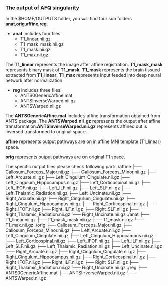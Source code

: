 ### The output of AFQ singularity

In the $HOME/OUTPUTS folder, you will find four sub folders **anat**,**orig**,**affine**,**reg**.

- **anat** includes four files: 
  - T1_linear.nii.gz
  - T1_mask_mask.nii.gz
  - T1_mask.nii.gz
  - T1_max.nii.gz . 
  
The **T1_linear** represents the image after affine registration. **T1_mask_mask** represents binary mask of **T1_mask**. **T1_mask** represents the brain tissued extracted from **T1_linear**. **T1_max** represents input feeded into deep neural network after normalization

- **reg** includes three files:
  - ANTS0GenericAffine.mat 
  - ANTSInverseWarped.nii.gz
  - ANTSWarped.nii.gz  
  
The **ANTSGenericAffine.mat** includes affine transformation obtained from ANTS package. The **ANTSWarped.nii.gz** represents the output after affine transformation.**ANTSInverseWarped.nii.gz** represents affined out is inversed transformed to original space.

**affine** represents output pathways are on in affine MNI template (T1_linear) space.

**orig** represents output pathways are on original T1 space.

The specific output files please check following part:
./affine
├── Callosum_Forceps_Major.nii.gz
├── Callosum_Forceps_Minor.nii.gz
├── Left_Arcuate.nii.gz
├── Left_Cingulum_Cingulate.nii.gz
├── Left_Cingulum_Hippocampus.nii.gz
├── Left_Corticospinal.nii.gz
├── Left_IFOF.nii.gz
├── Left_ILF.nii.gz
├── Left_SLF.nii.gz
├── Left_Thalamic_Radiation.nii.gz
├── Left_Uncinate.nii.gz
├── Right_Arcuate.nii.gz
├── Right_Cingulum_Cingulate.nii.gz
├── Right_Cingulum_Hippocampus.nii.gz
├── Right_Corticospinal.nii.gz
├── Right_IFOF.nii.gz
├── Right_ILF.nii.gz
├── Right_SLF.nii.gz
├── Right_Thalamic_Radiation.nii.gz
└── Right_Uncinate.nii.gz
./anat
├── T1_linear.nii.gz
├── T1_mask_mask.nii.gz
├── T1_mask.nii.gz
└── T1_max.nii.gz
./orig
├── Callosum_Forceps_Major.nii.gz
├── Callosum_Forceps_Minor.nii.gz
├── Left_Arcuate.nii.gz
├── Left_Cingulum_Cingulate.nii.gz
├── Left_Cingulum_Hippocampus.nii.gz
├── Left_Corticospinal.nii.gz
├── Left_IFOF.nii.gz
├── Left_ILF.nii.gz
├── Left_SLF.nii.gz
├── Left_Thalamic_Radiation.nii.gz
├── Left_Uncinate.nii.gz
├── Right_Arcuate.nii.gz
├── Right_Cingulum_Cingulate.nii.gz
├── Right_Cingulum_Hippocampus.nii.gz
├── Right_Corticospinal.nii.gz
├── Right_IFOF.nii.gz
├── Right_ILF.nii.gz
├── Right_SLF.nii.gz
├── Right_Thalamic_Radiation.nii.gz
└── Right_Uncinate.nii.gz
./reg
├── ANTS0GenericAffine.mat
├── ANTSInverseWarped.nii.gz
└── ANTSWarped.nii.gz
